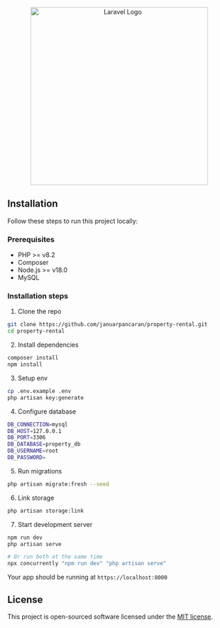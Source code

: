 <p align="center"><a href="https://laravel.com" target="_blank"><img src="https://raw.githubusercontent.com/laravel/art/master/logo-lockup/5%20SVG/2%20CMYK/1%20Full%20Color/laravel-logolockup-cmyk-red.svg" width="400" alt="Laravel Logo"></a></p>

## Installation

Follow these steps to run this project locally:

### Prerequisites

- PHP >= v8.2
- Composer
- Node.js >= v18.0
- MySQL

### Installation steps

1. Clone the repo

```bash
git clone https://github.com/januarpancaran/property-rental.git
cd property-rental
```

2. Install dependencies

```bash
composer install
npm install
```

3. Setup env

```bash
cp .env.example .env
php artisan key:generate
```

4. Configure database

```bash
DB_CONNECTION=mysql
DB_HOST=127.0.0.1
DB_PORT=3306
DB_DATABASE=property_db
DB_USERNAME=root
DB_PASSWORD=
```

5. Run migrations

```bash
php artisan migrate:fresh --seed
```

6. Link storage

```bash
php artisan storage:link
```

7. Start development server

```bash
npm run dev
php artisan serve

# Or run both at the same time
npx concurrently "npm run dev" "php artisan serve"
```

Your app should be running at `https://localhost:8000`

## License

This project is open-sourced software licensed under the [MIT license](https://opensource.org/licenses/MIT).
